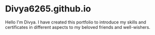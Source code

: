 # Divya6265.github.io
Hello
I'm Divya.
I have created this portfolio to introduce my skills and certificates in different aspects to my beloved friends and well-wishers.
